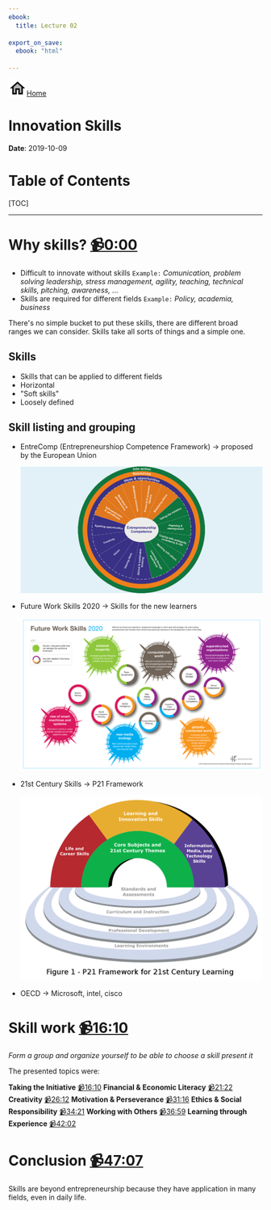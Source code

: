 ```yaml
---
ebook:
  title: Lecture 02

export_on_save:
  ebook: "html"

---
```


<a href="https://zanna-37.github.io/I-E_Basis_2019/"><img src="./resources/home.png" alt="Home" style="vertical-align: bottom;">Home</a>

# Innovation Skills

**Date**: 2019-10-09

# Table of Contents

[TOC]

-----

# Why skills? [📹0:00](https://youtu.be/yCTMpxLP-38)

* Difficult to innovate without skills `Example:` _Comunication, problem solving leadership, stress management, agility, teaching, technical skills, pitching, awareness, …_
* Skills are required for different fields `Example:` _Policy, academia, business_

There's no simple bucket to put these skills, there are different broad ranges we can consider. Skills take all sorts of things and a simple one.

## Skills

- Skills that can be applied to different fields
- Horizontal
- "Soft skills"
- Loosely defined

## Skill listing and grouping
- EntreComp (Entrepreneurshiop Competence Framework) → proposed by the European Union

  ![EntreComp](resources/02_entrecomp.jpeg)

- Future Work Skills 2020 → Skills for the new learners

  ![Future Work Skills 2020](resources/02_futureworkskills.gif)

- 21st Century Skills → P21 Framework

  ![P21 Framework](resources/02_p21framwork.png)

- OECD → Microsoft, intel, cisco

# Skill work [📹16:10](https://youtu.be/yCTMpxLP-38?t=969)
_Form a group and organize yourself to be able to choose a skill present it_

The presented topics were:

**Taking the Initiative** [📹16:10](https://youtu.be/yCTMpxLP-38?t=969)
**Financial & Economic Literacy** [📹21:22](https://youtu.be/yCTMpxLP-38?t=1282)
**Creativity** [📹26:12](https://youtu.be/yCTMpxLP-38?t=1572)
**Motivation & Perseverance** [📹31:16](https://youtu.be/yCTMpxLP-38?t=1876)
**Ethics & Social Responsibility** [📹34:21](https://youtu.be/yCTMpxLP-38?t=2061)
**Working with Others** [📹36:59](https://youtu.be/yCTMpxLP-38?t=2061)
**Learning through Experience** [📹42:02](https://youtu.be/yCTMpxLP-38?t=2522)

# Conclusion [📹47:07](https://youtu.be/yCTMpxLP-38?t=2827)
Skills are beyond entrepreneurship because they have application in many fields, even in daily life.

